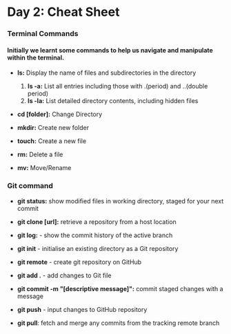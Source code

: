 # Day 2: Cheat Sheet

### Terminal Commands

#### Initially we learnt some commands to help us navigate and manipulate within the terminal.


- **ls:** Display the name of files and subdirectories in the directory
    1. **ls -a:** List all entries including those with .(period) and ..(double period)
    2. **ls -la:** List detailed directory contents, including hidden files
 
- **cd [folder]:** Change Directory
- **mkdir:** Create new folder
- **touch:** Create a new file 
- **rm:** Delete a file
- **mv:** Move/Rename

### Git command


- **git status:** show modified files in working directory, staged for your next commit

- **git clone [url]:** retrieve a repository from a host location

- **git log:** - show the commit history of the active branch

- **git init** - initialise an existing directory as a Git repository

- **git remote** - create git repository on GitHub

- **git add .** - add changes to Git file

- **git commit -m "[descriptive message]":** commit staged changes with a message

- **git push** - input changes to GitHub repository

- **git pull**: fetch and merge any commits from the tracking remote branch